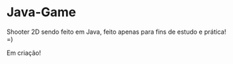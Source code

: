 # Java-Game
 Shooter 2D sendo feito em Java, feito apenas para fins de estudo e prática! =)

 Em criação!
